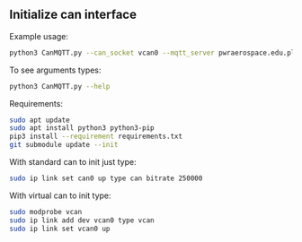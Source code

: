 ## Initialize can interface

Example usage:
```bash
python3 CanMQTT.py --can_socket vcan0 --mqtt_server pwraerospace.edu.pl --sbt_dbc ../miscellaneous.can-ids/SBT.dbc --kls_dbc ../miscellaneous.can-ids/KLS.dbc --thread 4G
```
To see arguments types:
```bash
python3 CanMQTT.py --help
```

Requirements:
```bash
sudo apt update
sudo apt install python3 python3-pip
pip3 install --requirement requirements.txt
git submodule update --init
```

With standard can to init just type:
```bash
sudo ip link set can0 up type can bitrate 250000
```

With virtual can to init type:
```bash
sudo modprobe vcan
sudo ip link add dev vcan0 type vcan
sudo ip link set vcan0 up
```